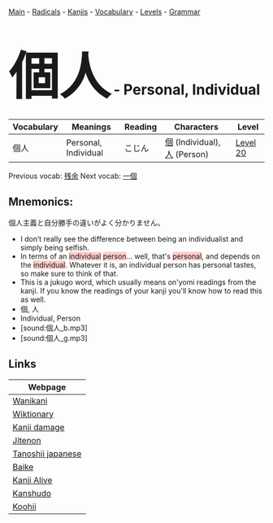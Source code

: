 <style> bigfont {font-size: 100px}</style>
[Main](../README.md) -
[Radicals](../radicals.md) -
[Kanjis](../kanjis.md) -
[Vocabulary](../vocabulary.md) -
[Levels](../levels.md) -
[Grammar](../grammar.md)
# <bigfont> 個人</bigfont> - Personal, Individual 

| Vocabulary | Meanings | Reading | Characters | Level |
| --- | --- | --- | --- | --- |
| 個人 | Personal, Individual | こじん |  [個](../kanjis/個.md) (Individual), [人](../kanjis/人.md) (Person) | [Level 20](../levels/wk_level20.md) |

Previous vocab: [残余](残余.md) Next vocab: [一個](一個.md) 

## Mnemonics:
個人主義と自分勝手の違いがよく分かりません。
* I don’t really see the difference between being an individualist and simply being selfish.
* In terms of an <span style="background-color:#ffcccb"> individual</span> <span style="background-color:#ffcccb"> person</span>... well, that's <span style="background-color:#ffcccb"> personal</span>, and depends on the <span style="background-color:#ffcccb"> individual</span>. Whatever it is, an individual person has personal tastes, so make sure to think of that.
* This is a jukugo word, which usually means on'yomi readings from the kanji. If you know the readings of your kanji you'll know how to read this as well.
* 個, 人
* Individual, Person
* [sound:個人_b.mp3]
* [sound:個人_g.mp3]


## Links 

| Webpage |
| --- |
| [Wanikani          ](https://www.wanikani.com/kanji/個人) |
| [Wiktionary        ](https://en.wiktionary.org/wiki/個人) |
| [Kanji damage      ](http://www.kanjidamage.com/kanji/search?utf8=✓&q=個人) |
| [Jitenon           ](https://jitenon.com/kanji/個人) |
| [Tanoshii japanese ](https://www.tanoshiijapanese.com/dictionary/kanji.cfm?k=個人) |
| [Baike             ](https://baike.baidu.com/item/個人) |
| [Kanji Alive       ](https://app.kanjialive.com/個人) |
| [Kanshudo          ](https://www.kanshudo.com/searchmn?q=個人) |
| [Koohii            ](https://kanji.koohii.com/study/kanji/個人) |
